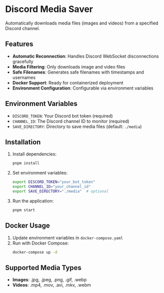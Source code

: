 # Discord Media Saver

Automatically downloads media files (images and videos) from a specified Discord channel.

## Features

- **Automatic Reconnection**: Handles Discord WebSocket disconnections gracefully
- **Media Filtering**: Only downloads image and video files
- **Safe Filenames**: Generates safe filenames with timestamps and usernames
- **Docker Support**: Ready for containerized deployment
- **Environment Configuration**: Configurable via environment variables

## Environment Variables

- `DISCORD_TOKEN`: Your Discord bot token (required)
- `CHANNEL_ID`: The Discord channel ID to monitor (required)
- `SAVE_DIRECTORY`: Directory to save media files (default: `./media`)

## Installation

1. Install dependencies:
   ```bash
   pnpm install
   ```

2. Set environment variables:
   ```bash
   export DISCORD_TOKEN="your_bot_token"
   export CHANNEL_ID="your_channel_id"
   export SAVE_DIRECTORY="./media"  # optional
   ```

3. Run the application:
   ```bash
   pnpm start
   ```

## Docker Usage

1. Update environment variables in `docker-compose.yaml`
2. Run with Docker Compose:
   ```bash
   docker-compose up -d
   ```

## Supported Media Types

- **Images**: .jpg, .jpeg, .png, .gif, .webp
- **Videos**: .mp4, .mov, .avi, .mkv, .webm

